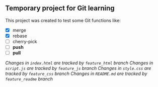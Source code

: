 ## Temporary project for Git learning
This project was created to test some Git functions like: 
- [x] merge 
- [x] rebase 
- [ ] cherry-pick 
- [ ] **push** 
- [ ] **pull**

*Changes in `index.html` are tracked by `feature_html` branch*
*Changes in `script.js` are tracked by `feature_js` branch*
*Changes in `style.css` are tracked by `feature_css` branch*
*Changes in `README.md` are tracked by `feature_readme` branch*
